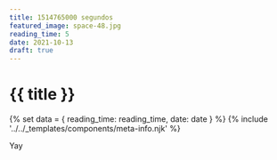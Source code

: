 ```yaml
---
title: 1514765000 segundos
featured_image: space-48.jpg
reading_time: 5
date: 2021-10-13
draft: true
---
```


# {{ title }}

{% set data = { reading_time: reading_time, date: date } %}
{% include '../../_templates/components/meta-info.njk' %}

Yay